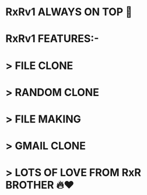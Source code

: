 # RxRv1 ALWAYS ON TOP 👑
# RxRv1 FEATURES:-
# > FILE CLONE
# > RANDOM CLONE
# > FILE MAKING
# > GMAIL CLONE
# > LOTS OF LOVE FROM RxR BROTHER 🔥❤️
